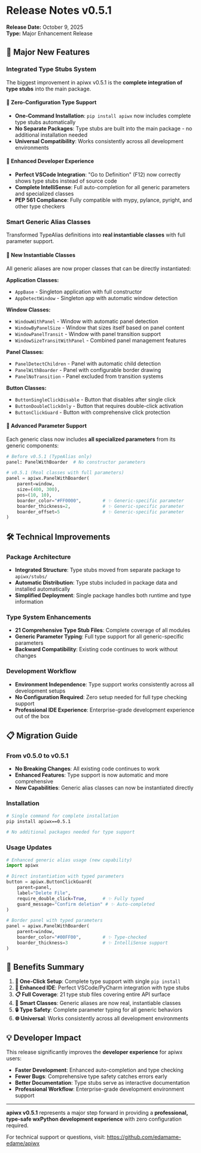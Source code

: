 # Release Notes v0.5.1

**Release Date:** October 9, 2025  
**Type:** Major Enhancement Release

## 🚀 **Major New Features**

### **Integrated Type Stubs System**
The biggest improvement in apiwx v0.5.1 is the **complete integration of type stubs** into the main package.

#### **🎯 Zero-Configuration Type Support**
- **One-Command Installation**: `pip install apiwx` now includes complete type stubs automatically
- **No Separate Packages**: Type stubs are built into the main package - no additional installation needed
- **Universal Compatibility**: Works consistently across all development environments

#### **🔧 Enhanced Developer Experience**
- **Perfect VSCode Integration**: "Go to Definition" (F12) now correctly shows type stubs instead of source code
- **Complete IntelliSense**: Full auto-completion for all generic parameters and specialized classes
- **PEP 561 Compliance**: Fully compatible with mypy, pylance, pyright, and other type checkers

### **Smart Generic Alias Classes**
Transformed TypeAlias definitions into **real instantiable classes** with full parameter support.

#### **🎨 New Instantiable Classes**
All generic aliases are now proper classes that can be directly instantiated:

**Application Classes:**
- `AppBase` - Singleton application with full constructor
- `AppDetectWindow` - Singleton app with automatic window detection

**Window Classes:**
- `WindowWithPanel` - Window with automatic panel detection
- `WindowByPanelSize` - Window that sizes itself based on panel content
- `WindowPanelTransit` - Window with panel transition support
- `WindowSizeTransitWithPanel` - Combined panel management features

**Panel Classes:**
- `PanelDetectChildren` - Panel with automatic child detection
- `PanelWithBoarder` - Panel with configurable border drawing
- `PanelNoTransition` - Panel excluded from transition systems

**Button Classes:**
- `ButtonSingleClickDisable` - Button that disables after single click
- `ButtonDoubleClickOnly` - Button that requires double-click activation
- `ButtonClickGuard` - Button with comprehensive click protection

#### **🎯 Advanced Parameter Support**
Each generic class now includes **all specialized parameters** from its generic components:

```python
# Before v0.5.1 (TypeAlias only)
panel: PanelWithBoarder  # No constructor parameters

# v0.5.1 (Real classes with full parameters)
panel = apiwx.PanelWithBoarder(
    parent=window,
    size=(400, 300),
    pos=(10, 10),
    boarder_color="#FF0000",        # ✨ Generic-specific parameter
    boarder_thickness=2,            # ✨ Generic-specific parameter  
    boarder_offset=5                # ✨ Generic-specific parameter
)
```

## 🛠 **Technical Improvements**

### **Package Architecture**
- **Integrated Structure**: Type stubs moved from separate package to `apiwx/stubs/`
- **Automatic Distribution**: Type stubs included in package data and installed automatically
- **Simplified Deployment**: Single package handles both runtime and type information

### **Type System Enhancements**
- **21 Comprehensive Type Stub Files**: Complete coverage of all modules
- **Generic Parameter Typing**: Full type support for all generic-specific parameters
- **Backward Compatibility**: Existing code continues to work without changes

### **Development Workflow**
- **Environment Independence**: Type support works consistently across all development setups
- **No Configuration Required**: Zero setup needed for full type checking support
- **Professional IDE Experience**: Enterprise-grade development experience out of the box

## 📋 **Migration Guide**

### **From v0.5.0 to v0.5.1**
- **No Breaking Changes**: All existing code continues to work
- **Enhanced Features**: Type support is now automatic and more comprehensive
- **New Capabilities**: Generic alias classes can now be instantiated directly

### **Installation**
```bash
# Single command for complete installation
pip install apiwx==0.5.1

# No additional packages needed for type support
```

### **Usage Updates**
```python
# Enhanced generic alias usage (new capability)
import apiwx

# Direct instantiation with typed parameters
button = apiwx.ButtonClickGuard(
    parent=panel,
    label="Delete File",
    require_double_click=True,      # ✨ Fully typed
    guard_message="Confirm deletion" # ✨ Auto-completed
)

# Border panel with typed parameters
panel = apiwx.PanelWithBoarder(
    parent=window,
    boarder_color="#00FF00",        # ✨ Type-checked
    boarder_thickness=3             # ✨ IntelliSense support
)
```

## 🎯 **Benefits Summary**

1. **🚀 One-Click Setup**: Complete type support with single `pip install`
2. **🔧 Enhanced IDE**: Perfect VSCode/PyCharm integration with type stubs
3. **📋 Full Coverage**: 21 type stub files covering entire API surface
4. **🎨 Smart Classes**: Generic aliases are now real, instantiable classes
5. **🔒 Type Safety**: Complete parameter typing for all generic behaviors
6. **🌐 Universal**: Works consistently across all development environments

## 💡 **Developer Impact**

This release significantly improves the **developer experience** for apiwx users:

- **Faster Development**: Enhanced auto-completion and type checking
- **Fewer Bugs**: Comprehensive type safety catches errors early
- **Better Documentation**: Type stubs serve as interactive documentation
- **Professional Workflow**: Enterprise-grade development environment support

---

**apiwx v0.5.1** represents a major step forward in providing a **professional, type-safe wxPython development experience** with zero configuration required.

For technical support or questions, visit: https://github.com/edamame-edame/apiwx